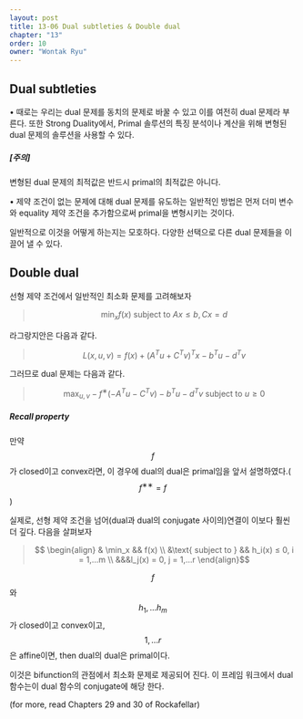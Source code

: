 ```yaml
---
layout: post
title: 13-06 Dual subtleties & Double dual
chapter: "13"
order: 10   
owner: "Wontak Ryu"
---
```


## Dual subtleties
• 때로는 우리는 dual 문제를 동치의 문제로 바꿀 수 있고 이를 여전히 dual 문제라 부른다. 또한 Strong Duality에서, Primal 솔루션의 특징 분석이나 계산을 위해 변형된 dual 문제의 솔루션을 사용할 수 있다.

##### [주의]
변형된 dual 문제의 최적값은 반드시 primal의 최적값은 아니다.


• 제약 조건이 없는 문제에 대해 dual 문제를 유도하는 일반적인 방법은 먼저 더미 변수와 equality 제약 조건을 추가함으로써 primal을 변형시키는 것이다.

일반적으로 이것을 어떻게 하는지는 모호하다. 다양한 선택으로 다른 dual 문제들을 이끌어 낼 수 있다.


## Double dual
선형 제약 조건에서 일반적인 최소화 문제를 고려해보자

> $$ \min_x f(x) \text{ subject to } Ax ≤ b, Cx = d$$

라그랑지안은 다음과 같다.
> $$L(x,u,v) = f(x) + (A^Tu + C^Tv)^Tx−b^Tu−d^Tv$$

그러므로 dual 문제는 다음과 같다.

> $$ \max_{u,v} −f^∗(−A^Tu−C^Tv)−b^Tu−d^Tv \text{ subject to } u ≥ 0 $$

##### Recall property
만약 $$f$$가 closed이고 convex라면, 이 경우에 dual의 dual은 primal임을 앞서 설명하였다.($$f^{∗∗} = f$$)

실제로, 선형 제약 조건을 넘어(dual과 dual의 conjugate 사이의)연결이 이보다 훨씬 더 깊다.
다음을 살펴보자

> $$ 
>\begin{align}
> & \min_x && f(x) \\
> &\text{ subject to } && h_i(x) ≤ 0, i = 1,...m \\
> &&&l_j(x) = 0, j = 1,...r
> \end{align}$$


$$f$$와 $$h_1,...h_m$$가 closed이고 convex이고, $$1,...r$$ 은 affine이면, then dual의 dual은 primal이다.

이것은 bifunction의 관점에서 최소화 문제로 제공되어 진다.
이 프레임 워크에서 dual 함수는이 dual 함수의 conjugate에 해당 한다.

(for more, read Chapters 29 and 30 of Rockafellar)
